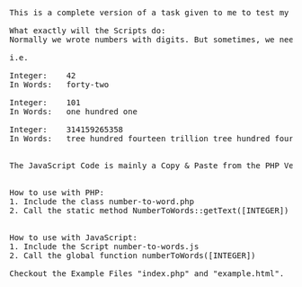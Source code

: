 <pre>
This is a complete version of a task given to me to test my technical skills. I found the task interesting so I completed it to suit my requirements.

What exactly will the Scripts do:
Normally we wrote numbers with digits. But sometimes, we need the number written in words. And this is where the helper for PHP and JavaScript could come in handy.

i.e.

Integer:    42
In Words:   forty-two

Integer:    101
In Words:   one hundred one

Integer:    314159265358
In Words:   tree hundred fourteen trillion tree hundred fourteen billion one hundred fifty-nine million two hundred sixty-five thousand tree hundred fifty-eight


The JavaScript Code is mainly a Copy & Paste from the PHP Version with some minor changes and tweks. In Javascript i wont use variables that are names "number", because it could create confusion, regarding with the Number Object.


How to use with PHP:
1. Include the class number-to-word.php
2. Call the static method NumberToWords::getText([INTEGER])


How to use with JavaScript:
1. Include the Script number-to-words.js
2. Call the global function numberToWords([INTEGER])

Checkout the Example Files "index.php" and "example.html".
</pre>

